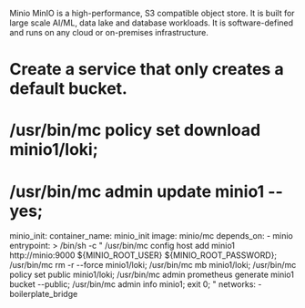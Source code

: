 Minio
MinIO is a high-performance, S3 compatible object store. It is built for large scale AI/ML,
data lake and database workloads. It is software-defined and runs on any cloud or on-premises infrastructure.


  # Create a service that only creates a default bucket.
  # /usr/bin/mc policy set download minio1/loki;
  # /usr/bin/mc admin update minio1 --yes;
  minio_init:
    container_name: minio_init
    image: minio/mc
    depends_on:
      - minio
    entrypoint: >
      /bin/sh -c "
      /usr/bin/mc config host add minio1 http://minio:9000 ${MINIO_ROOT_USER} ${MINIO_ROOT_PASSWORD};
      /usr/bin/mc rm -r --force minio1/loki;
      /usr/bin/mc mb minio1/loki;
      /usr/bin/mc policy set public minio1/loki;
      /usr/bin/mc admin prometheus generate minio1 bucket --public;
      /usr/bin/mc admin info minio1;
      exit 0;
      "
    networks:
      - boilerplate_bridge
